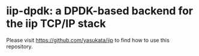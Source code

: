 # iip-dpdk: a DPDK-based backend for the iip TCP/IP stack

Please visit https://github.com/yasukata/iip to find how to use this repository.
